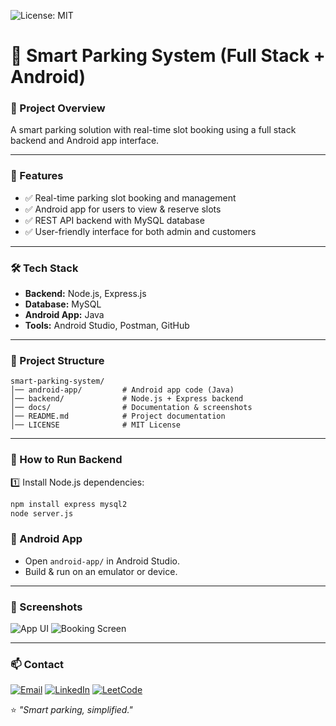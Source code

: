 
![License: MIT](https://img.shields.io/badge/License-MIT-yellow.svg)


# 🚗 Smart Parking System (Full Stack + Android)

### 📌 Project Overview
A smart parking solution with real-time slot booking using a full stack backend and Android app interface.

---

### 🚀 Features
- ✅ Real-time parking slot booking and management
- ✅ Android app for users to view & reserve slots
- ✅ REST API backend with MySQL database
- ✅ User-friendly interface for both admin and customers

---

### 🛠️ Tech Stack
- **Backend:** Node.js, Express.js
- **Database:** MySQL
- **Android App:** Java
- **Tools:** Android Studio, Postman, GitHub

---

### 📂 Project Structure
```
smart-parking-system/
│── android-app/         # Android app code (Java)
│── backend/             # Node.js + Express backend
│── docs/                # Documentation & screenshots
│── README.md            # Project documentation
│── LICENSE              # MIT License
```

---

### 🚀 How to Run Backend
1️⃣ Install Node.js dependencies:
```bash
npm install express mysql2
node server.js
```

### 📱 Android App
- Open `android-app/` in Android Studio.
- Build & run on an emulator or device.

---

### 📸 Screenshots
![App UI](docs/screenshot1.png)
![Booking Screen](docs/screenshot2.png)

---

### 📫 Contact
[![Email](https://img.shields.io/badge/Email-imadu1525%40gmail.com-red)](mailto:imadu1525@gmail.com)
[![LinkedIn](https://img.shields.io/badge/LinkedIn-Mohammed%20Imad%20Umar-blue)](https://www.linkedin.com/in/mohammed-imad-umar)
[![LeetCode](https://img.shields.io/badge/LeetCode-mohammed__imad__umar-orange)](https://leetcode.com/mohammed_imad_umar)

⭐ *"Smart parking, simplified."*
